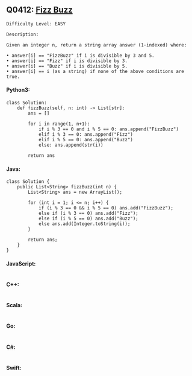 ## Q0412: [Fizz Buzz](https://leetcode.com/problems/fizz-buzz/)

```
Difficulty Level: EASY
```

```
Description:

Given an integer n, return a string array answer (1-indexed) where:

• answer[i] == "FizzBuzz" if i is divisible by 3 and 5.
• answer[i] == "Fizz" if i is divisible by 3.
• answer[i] == "Buzz" if i is divisible by 5.
• answer[i] == i (as a string) if none of the above conditions are true.
```

#### Python3:

```
class Solution:
    def fizzBuzz(self, n: int) -> List[str]:
        ans = []

        for i in range(1, n+1):
            if i % 3 == 0 and i % 5 == 0: ans.append("FizzBuzz")
            elif i % 3 == 0: ans.append("Fizz")
            elif i % 5 == 0: ans.append("Buzz")
            else: ans.append(str(i))

        return ans
```

#### Java:

```
class Solution {
    public List<String> fizzBuzz(int n) {
        List<String> ans = new ArrayList();

        for (int i = 1; i <= n; i++) {
            if (i % 3 == 0 && i % 5 == 0) ans.add("FizzBuzz");
            else if (i % 3 == 0) ans.add("Fizz");
            else if (i % 5 == 0) ans.add("Buzz");
            else ans.add(Integer.toString(i));
        }

        return ans;
    }
}
```

#### JavaScript:

```

```

#### C++:

```

```

#### Scala:

```

```

#### Go:

```

```

#### C#:

```

```

#### Swift:

```

```